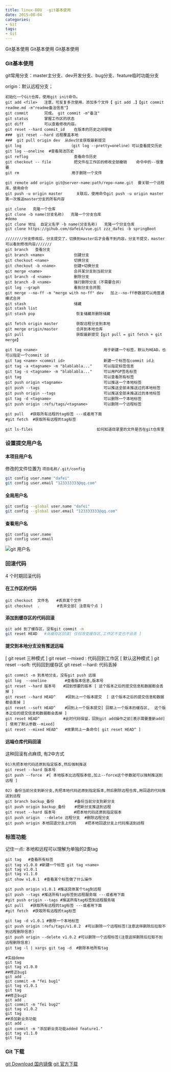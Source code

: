 ```yaml
---
title: linux-DDU  -git基本使用
date: 2015-08-04
categories: 
- Git
tags:
- Git
---
```

Git基本使用
Git基本使用
Git基本使用

<!-- more -->

### Git基本使用

git常用分支：master主分支、dev开发分支、bug分支、feature临时功能分支

origin：默认远程分支；

```shell
初始化一个Git仓库，使用git init命令。
git add <file>   注意，可反复多次使用，添加多个文件【 git add .】【git commit readme.md -m"readme备注信息"】
git commit       完成。 git commit -m"备注"
git status       掌握工作区的状态
git diff         可以查看修改内容。
git reset --hard commit_id    在版本的历史之间穿梭
###  git reset --hard 远程覆盖本地
###  git pull origin dev  从dev分支获取最新提交
git log                     （git log --pretty=oneline）可以查看提交历史
git log --oneline  #查看简洁历史
git reflog                    查看命令历史
git checkout -- file          把文件在工作区的修改全部撤销    命令中的--很重要
git rm                       用于删除一个文件

git remote add origin git@server-name:path/repo-name.git  要关联一个远程库，使用命令
git push -u origin master      关联后，使用命令git push -u origin master第一次推送master分支的所有内容

git clone   克隆一个仓库
git clone -b name(分支名称)   克隆一个分支仓库
#demo
git clone 地址  自定义名字 -b name(分支名称)   克隆一个分支仓库
git clone https://gihub.com/dafei4/vue.git zzz_dafei -b springBoot

////////分支修改后，分支提交了，切换到master后才会看不到内容，分支不提交，master可以看到修改内容///////
git branch   查看分支
git branch <name>             创建分支
git checkout <name>           切换分支
git checkout -b <name>        创建+切换分支
git merge <name>              合并某分支到当前分支   
git branch -d <name>          删除分支
git branch -D <name>          强行删除分支（不需要合并）
git log --graph               看到分支合并图
git merge --no-ff -m "merge with no-ff" dev   加上--no-ff参数就可以用普通模式合并
git stash                     储藏
git stash list                
git stash pop                  恢复储藏并删除储藏

git fetch origin master        获取远程分支到本地
git merge origin/master        合并到本地仓库
git pull                       获取最新提交【git pull = git fetch + git merge】

git tag <name>                             用于新建一个标签，默认为HEAD，也可以指定一个commit id
git tag <name> <commit id>                 新建一个标签在commit id上
git tag -a <tagname> -m "blablabla..."     可以指定标签信息
git tag -s <tagname> -m "blablabla..."     可以用PGP签名标签
git tag                                    可以查看所有标签
git push origin <tagname>                  可以推送一个本地标签
git push --tags                            可以推送全部未推送过的本地标签
git push origin --tags                     可以推送全部未推送过的本地标签
git tag -d <tagname>                       可以删除一个本地标签
git push origin :refs/tags/<tagname>       可以删除一个远程标签

git pull   #获取所有远程的tag标签 ---或者用下面
#git fetch  #获取所有远程的tag标签

git ls-files                            如何知道目录里的文件是否在git仓库里

```

### 设置提交用户名

#### 本项目用户名

修改的文件位置为 `项目名称/.git/config`

```bash
git config user.name "dafei"
git config user.email "123333333@qq.com"
```

#### 全局用户名  

```bash
git config --global user.name "dafei"
git config --global user.email "123333333@qq.com"
```

#### 查看用户名

```ba
git config user.name
git config user.email
```

![git 用户名](/img/win/git/git_username.jpg "git 用户名")



###  回滚代码

4 个时期回滚代码

#### 在工作区的代码

```shell
git checkout  文件名　　#丢弃某个文件
git checkout  .　　　　 #丢弃全部[ 注意有个点 ]
```

#### 添加到缓存区的代码回滚

```bash
git add 到了缓存区，没有git commit -m
git reset HEAD   #从缓存区回滚[ 仅仅改变缓存区,工作区不变也不会丢 ]
```

#### 提交到本地分支没有推送远端

[ git reset 三种模式 ]
git reset --mixed : 代码回到工作区  [  默认这种模式 ]
git reset --soft: 代码回到缓存区
git reset --hard: 代码丢掉

```shell
git commit -m 到本地分支，没有git push 远端
git log  --oneline        #查看版本信息,版本号
git reset --hard 版本号　　#回到想要的版本 [ 这个版本之后的提交信息和数据都会丢掉 ]
git reset --hard HEAD^　　 #回到上一个版本提交  [ 这个版本之后的提交信息和数据都会丢掉 ]
git reset --soft HEAD^    #回到上一个版本提交[ 回都上一个版本的缓存区,  这个版本之后的提交信息和数据都会丢掉 ]
git reset HEAD^　　　　　  #此时代码保留，回到git add操作之前[表示需要重新add] [ 使用了默认参数--mixed]
git reset --mixed HEAD^   #效果同上一条命令[ git reset HEAD^ ]
```

#### 远端仓库代码回滚

这种回滚有点麻烦, 有2中方式

```shell
01)先把本地代码还原到指定版本,然后强制推送
git reset --hard 版本号　　
git push --force  #[ 本地版本比远程版本低,加上--force这个参数就可以强制推送到远程 ]

02) 备份当前分支到新分支,先把本地代码还原到指定版本,然后删除远程仓库,用回退的代码推送到远程
git branch backup_备份         #备份当前分支到新分支
git push origin backup_备份    #把新分支推送到远程
git reset --hard 版本号        #把本地代码还原到指定版本
git push origin  --delete 远程分支  #删除远程分支
git push origin 本地回退分支上代码    #把本地回退分支上代码推送到远程
```

### 标签功能

记住一点: 本地和远程可以理解为单独的2类tag

```shell
git tag   #查看所有标签
git tag v1.0.0 #新建一个标签 git tag <name>  
git tag v1.0.1
git tag v1.1.0
git show v1.0.1  #查看某个标签做了什么操作

git push origin v1.0.1 #推送具体某个tag到远程
git push --tags #推送所有tag标签到远程服务端 ---或者用下面
#git push origin --tags #推送所有tag标签到远程服务端
git pull   #获取所有远程的tag标签 ---或者用下面
#git fetch  #获取所有远程的tag标签

git tag -d v1.0.1 #删除一个本地标签
git push origin :refs/tags/v1.0.2  #可以删除一个远程标签(注意这样删除后拉取不到远程删除信息)
git push origin --delete v1.0.2 #可以删除一个远程标签(注意这样删除后拉取不到远程删除信息)
git tag -l | xargs git tag -d  #删除本地所有tag

#实战demo
git tag 
git tag v1.0.0
##修正bug1
git add .
git commit -m "fei bug1"
git tag v1.0.1
git tag
##修正bug2
git add .
git commit -m "fei bug2"
git tag v1.0.2
git tag
##添加新业务功能
git add .
git commit -m "添加新业务功能added feature1."
git tag v1.1.0
git tag

```



### Git 下载

[git Download 国内镜像](http://npm.taobao.org/mirrors/git-for-windows/)
[git 官方下载](https://github.com/git-for-windows/git/releases)


































